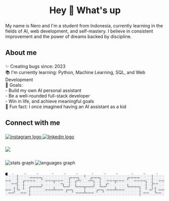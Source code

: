 <h1 align="Center">Hey 👋 What's up</h1>

###

<p align="left">My name is Nero and I'm a student from Indonesia, currently learning in the fields of AI, web development, and self-mastery. I believe in consistent improvement and the power of dreams backed by discipline.</p>

###

<h2 align="left">About me</h2>

###

<p align="left">✨ Creating bugs since: 2023  <br>📚 I'm currently learning: Python, Machine Learning, SQL, and Web Development  <br>🎯 Goals:  <br>- Build my own AI personal assistant  <br>- Be a well-rounded full-stack developer  <br>- Win in life, and achieve meaningful goals  <br>🎲 Fun fact: I once imagined having an AI assistant as a kid</p>

###

<h2 align="left">Connect with me</h2>

###

<div align="left">
  <a href="https://www.instagram.com/atthalaricnero_?igsh=MWZ4OTJ2cmU4NXN4NQ==" target="_blank">
    <img src="https://raw.githubusercontent.com/maurodesouza/profile-readme-generator/master/src/assets/icons/social/instagram/default.svg" width="52" height="40" alt="instagram logo"  />
  </a>
  <a href="https://www.linkedin.com/in/atthalaric-nero-2aa991288?utm_source=share&utm_campaign=share_via&utm_content=profile&utm_medium=android_app" target="_blank">
    <img src="https://raw.githubusercontent.com/maurodesouza/profile-readme-generator/master/src/assets/icons/social/linkedin/default.svg" width="52" height="40" alt="linkedin logo"  />
  </a>
</div>

###

<div align="left">
  <img src="https://visitor-badge.laobi.icu/badge?page_id=AtthalaricNero.AtthalaricNero&left_color=black&right_color=midnightblue&left_text=Visitors"  />
</div>

###

<div align="left">
  <img src="https://github-readme-stats.vercel.app/api?username=AtthalaricNero&hide_title=false&hide_rank=false&show_icons=true&include_all_commits=true&count_private=true&disable_animations=false&theme=midnight-purple&locale=en&hide_border=false&order=1" height="150" alt="stats graph"  />
  <img src="https://github-readme-stats.vercel.app/api/top-langs?username=AtthalaricNero&locale=en&hide_title=false&layout=compact&card_width=320&langs_count=5&theme=midnight-purple&hide_border=false&order=2" height="150" alt="languages graph"  />
</div>

###

<picture>
  <source media="(prefers-color-scheme: dark)" srcset="https://raw.githubusercontent.com/AtthalaricNero/AtthalaricNero/output/pacman-contribution-graph-dark.svg">
  <source media="(prefers-color-scheme: light)" srcset="https://raw.githubusercontent.com/AtthalaricNero/AtthalaricNero/output/pacman-contribution-graph.svg">
  <img alt="pacman contribution graph" src="https://raw.githubusercontent.com/AtthalaricNero/AtthalaricNero/output/pacman-contribution-graph.svg">
</picture>

###
